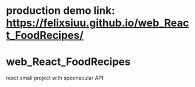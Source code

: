 # production demo link: https://felixsiuu.github.io/web_React_FoodRecipes/

# web_React_FoodRecipes
react small project with spoonacular API
